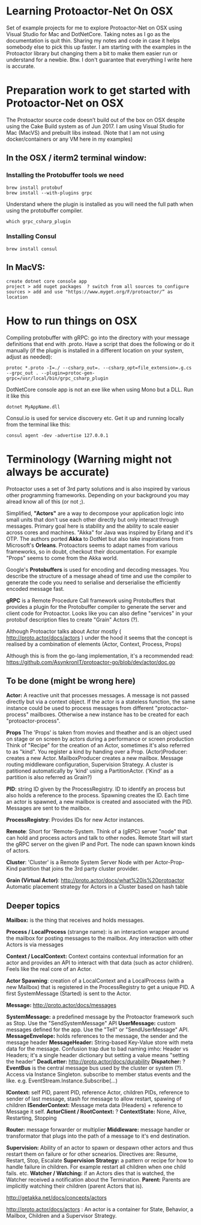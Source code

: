 # Learning Protoactor-Net On OSX
Set of example projects for me to explore Protoactor-Net on OSX using Visual Studio for Mac and DotNetCore. Taking notes as I go as the documentation is quit thin. Sharing my notes and code in case it helps somebody else to pick this up faster. I am starting with the examples in the Protoactor library but changing them a bit to make them easier run or understand for a newbie. Btw. I don't guarantee that everything I write here is accurate.

# Preparation work to get started with Protoactor-Net on OSX
The Protoactor source code doesn’t build out of the box on OSX despite using the Cake Build system as of Jun 2017. I am using Visual Studio for Mac (MacVS) and prebuilt libs instead. (Note that I am not using docker/containers or any VM here in my examples)

## In the OSX / iterm2 terminal window: 

### Installing the Protobuffer tools we need
	brew install protobuf
	brew install --with-plugins grpc

Understand where the plugin is installed as you will need the full path when using the protobuffer compiler.

	which grpc_csharp_plugin

### Installing Consul
	brew install consul

## In MacVS:
	create dotnet core console app
	project > add nuget packages  ? switch from all sources to configure sources > add and use "https://www.myget.org/F/protoactor/“ as location

# How to run things on OSX
Compiling protobuffer with gRPC: go into the directory with your message definitions that end with .proto. Have a script that does the following or do it manually (if the plugin is installed in a different location on your system, adjust as needed):

	protoc *.proto -I=./ --csharp_out=. --csharp_opt=file_extension=.g.cs --grpc_out . --plugin=protoc-gen-grpc=/usr/local/bin/grpc_csharp_plugin

DotNetCore console app is not an exe like when using Mono but a DLL. Run it like this

	dotnet MyAppName.dll

Consul.io is used for service discovery etc. Get it up and running locally from the terminal like this:

	consul agent -dev -advertise 127.0.0.1


# Terminology (Warning might not always be accurate)
Protoactor uses a set of 3rd party solutions and is also inspired by various other programming frameworks. Depending on your background you may alread know all of this (or not ;).

Simplified, **"Actors"** are a way to decompose your application logic into small units that don't use each other directly but only interact through messages. Primary goal here is stability and the ability to scale easier across cores and machines. "Akka" for Java was inspired by Erlang and it's OTP. The authors ported **Akka** to DotNet but also take inspirations from Microsoft's **Orleans**. Protoactors seems to adapt names from various frameworks, so in doubt, checkout their documentation. For example "Props" seems to come from the Akka world.

Google's **Protobuffers** is used for encoding and decoding messages. You describe the structure of a message ahead of time and use the compiler to generate the code you need to serialise and derserialise the efficiently encoded message fast.

**gRPC** is a Remote Procedure Call framework using Protobuffers that provides a plugin for the Protobuffer compiler to generate the server and client code for Protoactor. Looks like you can also define "services" in your protobuf description files to create "Grain" Actors (?).

Although Protoactor talks about Actor mostly ( http://proto.actor/docs/actors ) under the hood it seems that the concept is realised by a combination of elements (Actor, Context, Process, Props)

Although this is from the go-lang implementation, it's a recommended read: https://github.com/AsynkronIT/protoactor-go/blob/dev/actor/doc.go

## To be done (might be wrong here)

**Actor:** A reactive unit that processes messages. A message is not passed directly but via a context object. If the actor is a stateless function, the same instance could be used to process messages from different "protocactor-process" mailboxes. Otherwise a new instance has to be created for each "protoactor-process".

**Props**  The 'Props' is taken from movies and theather and is an object used on stage or on screen by actors during a performance or screen production
Think of "Recipe" for the creation of an Actor, sometimes it's also referred to as "kind". You register a kind by handing over a Prop. (Actor)Producer: creates a new Actor. MailboxProducer creates a new mailbox. Message routing middleware configuration, Supervision Strategy. A cluster is patitioned automatically by 'kind' using a PartitionActor.
('Kind' as a partition is also referred as Grain?)

**PID**: string ID given by the ProcessRegistry. ID to identify an process but also holds a reference to the process. Spawning creates the ID. Each time an actor is spawned, a new mailbox is created and associated with the PID. Messages are sent to the mailbox.

**ProcessRegistry**: 
Provides IDs for new Actor instances.

**Remote**: Short for 'Remote-System. Think of a (gRPC) server "node" that can hold and process actors and talk to other nodes.
Remote Start will start the gRPC server on the given IP and Port. The node can spawn known kinds of actors.

**Cluster**: 'Cluster' is a Remote System Server Node with per Actor-Prop-Kind partition that joins the 3rd party cluster provider.


**Grain (Virtual Actor)**: http://proto.actor/docs/what%20is%20protoactor   Automatic placement strategy for Actors in a Cluster based on hash table

## Deeper topics

**Mailbox:** is the thing that receives and holds messages.

**Process / LocalProcess** (strange name): is an interaction wrapper around the mailbox for posting messages to the mailbox. Any interaction with other Actors is via messages

**Context / LocalContext:** Context contains contextual information for an actor and provides an API to interact with that data (such as actor children). Feels like the real core of an Actor.

**Actor Spawning**: creation of a LocalContext and a LocalProcess (with a new Mailbox) that is registered in the ProcessRegistry to get a unique PID. A first SystemMessage (Started) is sent to the Actor.

**Message:** http://proto.actor/docs/messages

**SystemMessage:** a predefined message by the Protoactor framework such as Stop. Use the "SendSystemMessage" API
**UserMessage:** custom messages defined for the app. Use the "Tell" or "SendUserMessage" API.
**MessageEnvelope:** holds references to the message, the sender and the message header
**MessageHeader:** String-based Key-Value store with meta data for the message. Confusion trap due to bad naming imho: Header vs Headers; it's a single header dictionary but setting a value means "setting the header"
**DeadLetter:** http://proto.actor/docs/durability
**Dispatcher:** ?
**EventBus** is the central message bus used by the cluster or system (?). Access via Instance Singleton. subscribe to member status events and the like. e.g. EventStream.Instance.Subscribe(...)

**IContext:** self PID, parent PID, reference Actor, children PIDs, reference to sender of last message, stash for message to allow restart, spawing of children
**ISenderContext:** Message meta data (Headers) + reference to Message it self.
**ActorClient / RootContext:** ?
**ContextState:** None, Alive, Restarting, Stopping

**Router:** message forwarder or multiplier
**Middleware:** message handler or transformator that plugs into the path of a message to it's end destination.

**Supervision:** Ability of an actor to spawn or despawn other actors and thus restart them on failure or for other scnearios. Directives are: Resume, Restart, Stop, Escalate
**Supervision Strategy:** a pattern or recipe for how to handle failure in children. For example restart all children when one child fails. etc.
**Watcher / Watching:** if an Actors dies that is watched, the Watcher received a notification about the Termination.
**Parent:** Parents are implicitly watching their children (parent Actors that is).


http://getakka.net/docs/concepts/actors

http://proto.actor/docs/actors  :  An actor is a container for State, Behavior, a Mailbox, Children and a Supervisor Strategy.
